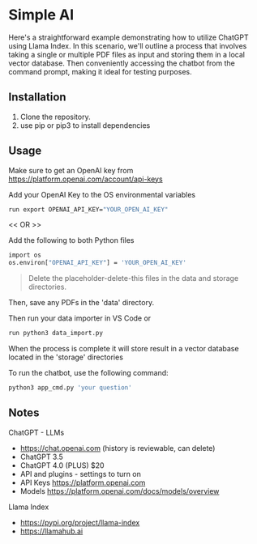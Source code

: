 # Simple AI

Here's a straightforward example demonstrating how to utilize ChatGPT using Llama Index. In this scenario, we'll outline a process that involves taking a single or multiple PDF files as input and storing them in a local vector database. Then conveniently accessing the chatbot from the command prompt, making it ideal for testing purposes.

## Installation

1. Clone the repository. 
2. use pip or pip3 to install dependencies

## Usage

Make sure to get an OpenAI key from https://platform.openai.com/account/api-keys

Add your OpenAI Key to the OS environmental variables
```bash
run export OPENAI_API_KEY="YOUR_OPEN_AI_KEY"
```
<< OR >>

Add the following to both Python files
```bash
import os
os.environ["OPENAI_API_KEY"] = 'YOUR_OPEN_AI_KEY'
```

> Delete the placeholder-delete-this files in the data and storage directories.

Then, save any PDFs in the 'data' directory.

Then run your data importer in VS Code or
```bash
run python3 data_import.py
```
When the process is complete it will store result in a vector database located in the 'storage' directories

To run the chatbot, use the following command:

```bash
python3 app_cmd.py 'your question'
```

## Notes

ChatGPT - LLMs
* https://chat.openai.com (history is reviewable, can delete)
* ChatGPT 3.5
* ChatGPT 4.0 (PLUS) $20
* API and plugins - settings to turn on
* API Keys https://platform.openai.com 
* Models https://platform.openai.com/docs/models/overview

Llama Index 
* https://pypi.org/project/llama-index 
* https://llamahub.ai 